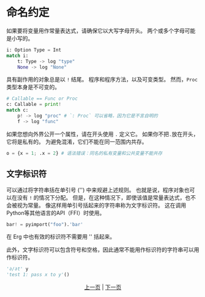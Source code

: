 # 命名约定

如果要将变量用作常量表达式，请确保它以大写字母开头。 两个或多个字母可能是小写的。

```python
i: Option Type = Int
match i:
    t: Type -> log "type"
    None -> log "None"
```

具有副作用的对象总是以 `!` 结尾。 程序和程序方法，以及可变类型。
然而，`Proc` 类型本身是不可变的。

```python
# Callable == Func or Proc
c: Callable = print!
match c:
    p! -> log "proc" # `: Proc` 可以省略，因为它是不言自明的
    f -> log "func"
```

如果您想向外界公开一个属性，请在开头使用 `.` 定义它。 如果你不把`.`放在开头，它将是私有的。 为避免混淆，它们不能在同一范围内共存。

```python
o = {x = 1; .x = 2} # 语法错误：同名的私有变量和公共变量不能共存
```

## 文字标识符

可以通过将字符串括在单引号 ('') 中来规避上述规则。 也就是说，程序对象也可以在没有 `!` 的情况下分配。 但是，在这种情况下，即使该值是常量表达式，也不会被视为常量。
像这样用单引号括起来的字符串称为文字标识符。
这在调用Python等其他语言的API（FFI）时使用。

```python
bar! = pyimport("foo").'bar'
```

在 Erg 中也有效的标识符不需要用 '' 括起来。

此外，文字标识符可以包含符号和空格，因此通常不能用作标识符的字符串可以用作标识符。

```python
'∂/∂t' y
'test 1: pass x to y'()
```

<p align='center'>
    <a href='./19_visibility.md'>上一页</a> | <a href='./21_lambda.md'>下一页</a>
</p>